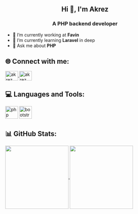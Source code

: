 <article class="markdown-body entry-content container-lg f5">
  <h1 align="center">Hi 👋, I'm Akrez</h1>
  <h3 align="center">A PHP backend developer</h3>
  <ul>
    <li>
      🔭 I’m currently working at <b>Favin</b>
    </li>
    <li>
      🌱 I’m currently learning <b>Laravel</b> in deep
    </li>
    <li>
      💬 Ask me about <b>PHP</b>
    </li>
  </ul>


  <h2 align="left">🌐 Connect with me:</h2>
  <p align="left">
    <a href="https://www.linkedin.com/in/akrez/" target="blank">
      <img align="center"
        src="https://simpleskill.icons.workers.dev/svg?i=linkedin"
        alt="akrez" height="30" width="40" />
    </a>
    <a href="mailto:akrez.like@gmail.com" target="blank">
      <img align="center"
        src="https://simpleskill.icons.workers.dev/svg?i=gmail"
        alt="akrez" height="30" width="40" />
    </a>
  </p>


  <h2 align="left">💻 Languages and Tools:</h2>
  <p align="left">
    <img src="https://simpleskill.icons.workers.dev/svg?i=php"
      alt="php" width="40" height="40" />
    <img src="https://simpleskill.icons.workers.dev/svg?i=bootstrap"
      alt="bootstrap" width="40" height="40" />
  </p>


  <h2 align="left">📊 GitHub Stats:</h2>
  <p align="left">
    <a href="https://github.com/anuraghazra/github-readme-stats">
      <img height=200 align="center"
        src="https://github-readme-stats.vercel.app/api?username=akrez&theme=great-gatsby" />
    </a>
    <a href="https://github.com/anuraghazra/convoychat">
      <img height=200 align="center"
        src="https://github-readme-stats.vercel.app/api/top-langs?username=akrez&layout=compact&langs_count=8&card_width=320&theme=great-gatsby" />
    </a>
  </p>

  <img src="https://komarev.com/ghpvc/?username=akrez&style=flat-square&color=blue" alt="" />

</article>
